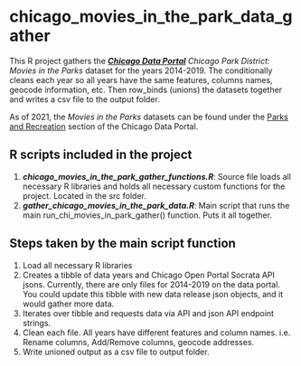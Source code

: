 # chicago_movies_in_the_park_data_gather
This R project gathers the ***[Chicago Data Portal](https://data.cityofchicago.org/)***  *Chicago Park District: Movies in the Parks* dataset for the years 2014-2019.  The conditionally cleans each year so all years have the same features, columns names, geocode information, etc.  Then row_binds (unions) the datasets together and writes a csv file to the output folder.

As of 2021, the *Movies in the Parks* datasets can be found under the [Parks and Recreation](https://data.cityofchicago.org/browse?category=Parks+%26+Recreation) section of the Chicago Data Portal.


## R scripts included in the project

1. ***chicago_movies_in_the_park_gather_functions.R***: Source file loads all necessary R libraries and holds all necessary custom functions for the project.  Located in the src folder.
2. ***gather_chicago_movies_in_the_park_data.R***:  Main script that runs the main run_chi_movies_in_park_gather() function.  Puts it all together.

## Steps taken by the main script function
1.  Load all necessary R libraries
2.  Creates a tibble of data years and Chicago Open Portal Socrata API jsons.  Currently, there are only files for 2014-2019 on the data portal.  You could update this tibble with new data release json objects, and it would gather more data.
3. Iterates over tibble and requests data via API and json API endpoint strings.
4. Clean each file.  All years have different features and column names.  i.e. Rename columns, Add/Remove columns, geocode addresses.
5. Write unioned output as a csv file to output folder.
